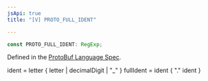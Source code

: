 ```yaml
---
jsApi: true
title: "[V] PROTO_FULL_IDENT"

---
```

```ts
const PROTO_FULL_IDENT: RegExp;
```

Defined in the [ProtoBuf Language Spec](https://developers.google.com/protocol-buffers/docs/reference/proto3-spec#identifiers).

ident = letter \{ letter | decimalDigit | "_" \}
fullIdent = ident \{ "." ident \}
